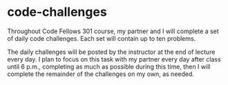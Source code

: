 # code-challenges

Throughout Code Fellows 301 course, my partner and I will complete a set of daily code challenges. Each set will contain up to ten problems.

The daily challenges will be posted by the instructor at the end of lecture every day. I plan to focus on this task with my partner every day after class until 6 p.m., completing as much as possible during this time, then I will complete the remainder of the challenges on my own, as needed.
